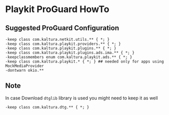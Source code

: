 
# Playkit ProGuard HowTo

## Suggested ProGuard Configuration
```
-keep class com.kaltura.netkit.utils.** { *; }
-keep class com.kaltura.playkit.providers.** { *; }
-keep class com.kaltura.playkit.plugins.** { *; }
-keep class com.kaltura.playkit.plugins.ads.ima.** { *; }
-keepclassmembers enum com.kaltura.playkit.ads.** { *; }
-keep class com.kaltura.playkit.* { *; } ## needed only for apps using MockMediaProvider
-dontwarn okio.**
```

## Note

In case Download `dtglib` library is used you might need to keep it as well

```
-keep class com.kaltura.dtg.** { *; }
```
